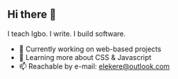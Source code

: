 ## Hi there 👋

I teach Igbo. I write. I build software.

- 🔭 Currently working on web-based projects
- 🌱 Learning more about CSS & Javascript
- 📫 Reachable by e-mail: elekere@outlook.com
